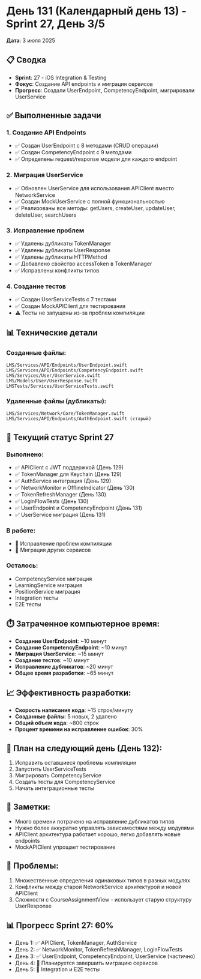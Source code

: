 # День 131 (Календарный день 13) - Sprint 27, День 3/5
**Дата**: 3 июля 2025

## 📋 Сводка
- **Sprint**: 27 - iOS Integration & Testing
- **Фокус**: Создание API endpoints и миграция сервисов
- **Прогресс**: Создали UserEndpoint, CompetencyEndpoint, мигрировали UserService

## ✅ Выполненные задачи

### 1. Создание API Endpoints
- ✅ Создан UserEndpoint с 8 методами (CRUD операции)
- ✅ Создан CompetencyEndpoint с 9 методами
- ✅ Определены request/response модели для каждого endpoint

### 2. Миграция UserService
- ✅ Обновлен UserService для использования APIClient вместо NetworkService
- ✅ Создан MockUserService с полной функциональностью
- ✅ Реализованы все методы: getUsers, createUser, updateUser, deleteUser, searchUsers

### 3. Исправление проблем
- ✅ Удалены дубликаты TokenManager
- ✅ Удалены дубликаты UserResponse
- ✅ Удалены дубликаты HTTPMethod
- ✅ Добавлено свойство accessToken в TokenManager
- ✅ Исправлены конфликты типов

### 4. Создание тестов
- ✅ Создан UserServiceTests с 7 тестами
- ✅ Создан MockAPIClient для тестирования
- ⚠️ Тесты не запущены из-за проблем компиляции

## 📊 Технические детали

### Созданные файлы:
```
LMS/Services/API/Endpoints/UserEndpoint.swift
LMS/Services/API/Endpoints/CompetencyEndpoint.swift
LMS/Services/User/UserService.swift
LMS/Models/User/UserResponse.swift
LMSTests/Services/UserServiceTests.swift
```

### Удаленные файлы (дубликаты):
```
LMS/Services/Network/Core/TokenManager.swift
LMS/Services/API/Endpoints/AuthEndpoint.swift (старый)
```

## 🔄 Текущий статус Sprint 27

### Выполнено:
- ✅ APIClient с JWT поддержкой (День 129)
- ✅ TokenManager для Keychain (День 129)
- ✅ AuthService интеграция (День 129)
- ✅ NetworkMonitor и OfflineIndicator (День 130)
- ✅ TokenRefreshManager (День 130)
- ✅ LoginFlowTests (День 130)
- ✅ UserEndpoint и CompetencyEndpoint (День 131)
- ✅ UserService миграция (День 131)

### В работе:
- 🔄 Исправление проблем компиляции
- 🔄 Миграция других сервисов

### Осталось:
- CompetencyService миграция
- LearningService миграция
- PositionService миграция
- Integration тесты
- E2E тесты

## ⏱️ Затраченное компьютерное время:
- **Создание UserEndpoint**: ~10 минут
- **Создание CompetencyEndpoint**: ~10 минут
- **Миграция UserService**: ~15 минут
- **Создание тестов**: ~10 минут
- **Исправление дубликатов**: ~20 минут
- **Общее время разработки**: ~65 минут

## 📈 Эффективность разработки:
- **Скорость написания кода**: ~15 строк/минуту
- **Созданные файлы**: 5 новых, 2 удалено
- **Общий объем кода**: ~800 строк
- **Процент времени на исправление ошибок**: 30%

## 🎯 План на следующий день (День 132):
1. Исправить оставшиеся проблемы компиляции
2. Запустить UserServiceTests
3. Мигрировать CompetencyService
4. Создать тесты для CompetencyService
5. Начать интеграционные тесты

## 📝 Заметки:
- Много времени потрачено на исправление дубликатов типов
- Нужно более аккуратно управлять зависимостями между модулями
- APIClient архитектура работает хорошо, легко добавлять новые endpoints
- MockAPIClient упрощает тестирование

## 🚧 Проблемы:
1. Множественные определения одинаковых типов в разных модулях
2. Конфликты между старой NetworkService архитектурой и новой APIClient
3. Сложности с CourseAssignmentView - использует старую структуру UserResponse

## 📊 Прогресс Sprint 27: 60%
- День 1: ✅ APIClient, TokenManager, AuthService
- День 2: ✅ NetworkMonitor, TokenRefreshManager, LoginFlowTests
- День 3: ✅ UserEndpoint, CompetencyEndpoint, UserService (частично)
- День 4: 🔄 Планируется завершить миграцию сервисов
- День 5: 🔄 Integration и E2E тесты 